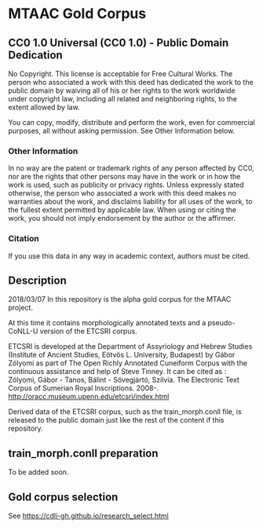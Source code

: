 # MTAAC Gold Corpus

## CC0 1.0 Universal (CC0 1.0)  - Public Domain Dedication

No Copyright. This license is acceptable for Free Cultural Works.
The person who associated a work with this deed has dedicated the work to the public domain by waiving all of his or her rights to the work worldwide under copyright law, including all related and neighboring rights, to the extent allowed by law.

You can copy, modify, distribute and perform the work, even for commercial purposes, all without asking permission. See Other Information below.

### Other Information
In no way are the patent or trademark rights of any person affected by CC0, nor are the rights that other persons may have in the work or in how the work is used, such as publicity or privacy rights.
Unless expressly stated otherwise, the person who associated a work with this deed makes no warranties about the work, and disclaims liability for all uses of the work, to the fullest extent permitted by applicable law.
When using or citing the work, you should not imply endorsement by the author or the affirmer.


### Citation
If you use this data in any way in academic context, authors must be cited.

## Description
2018/03/07
In this repository is the alpha gold corpus for the MTAAC project.

At this time it contains morphologically annotated texts and a pseudo-CoNLL-U version of the ETCSRI corpus.

ETCSRI is developed at the Department of Assyriology and Hebrew Studies (Institute of Ancient Studies, Eötvös L. University, Budapest) by Gábor Zólyomi as part of The Open Richly Annotated Cuneiform Corpus with the continuous assistance and help of Steve Tinney. It can be cited as :
 Zólyomi, Gábor - Tanos, Bálint - Sövegjártó, Szilvia. The Electronic Text Corpus of Sumerian Royal Inscriptions. 2008-. http://oracc.museum.upenn.edu/etcsri/index.html

 Derived data of the ETCSRI corpus, such as the train_morph.conll file, is released to the public domain just like the rest of the content if this repository.

## train_morph.conll preparation
To be added soon.


## Gold corpus selection
See https://cdli-gh.github.io/research_select.html
